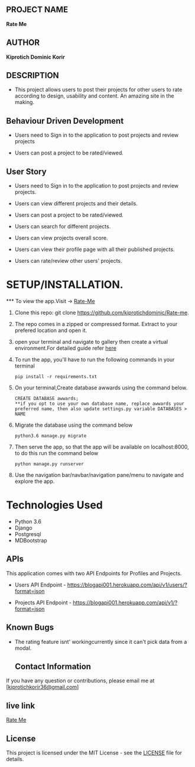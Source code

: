 ## PROJECT NAME 
**Rate Me**


## AUTHOR 
**Kiprotich Dominic Korir**

## DESCRIPTION
- This project allows users to post their projects for other users to rate according to design, usability and content. An amazing site in the making.



## Behaviour Driven Development
- Users need to Sign in to the application to post projects and review projects

- Users can post a project to be rated/viewed.


## User Story

- Users need to Sign in to the application to post projects and review projects.

- Users can view different projects and their details. 

- Users can post a project to be rated/viewed.

- Users can search for different projects.

-  Users can view projects overall score. 

-  Users can view their profile page with all their published projects. 

-  Users can rate/review other users' projects.



# **SETUP/INSTALLATION.**

*** To view the app.Visit -> [Rate-Me](https://github.com/kiprotichdominic/Rate-me)

1. Clone this repo: git clone https://github.com/kiprotichdominic/Rate-me.
2. The repo comes in a zipped or compressed format. Extract to your prefered location and open it.
3. open your terminal and navigate to gallery then create a virtual environment.For detailed guide refer  [here](https://packaging.python.org/guides/installing-using-pip-and-virtualenv/)
3. To run the app, you'll have to run the following commands in your terminal
    
    
       pip install -r requirements.txt
4. On your terminal,Create database awwards using the command below.


       CREATE DATABASE awwards; 
       **if you opt to use your own database name, replace awwards your preferred name, then also update settings.py variable DATABASES > NAME

5. Migrate the database using the command below


       python3.6 manage.py migrate
6. Then serve the app, so that the app will be available on localhost:8000, to do this run the command below


       python manage.py runserver
7. Use the navigation bar/navbar/navigation pane/menu to navigate and explore the app.


# Technologies Used

* Python 3.6
* Django
* Postgresql
* MDBootstrap

## APIs 
This application comes with two API Endpoints for Profiles and Projects.

- Users API Endpoint - https://blogapi001.herokuapp.com/api/v1/users/?format=json 

- Projects API Endpoint - https://blogapi001.herokuapp.com/api/v1/?format=json



## Known Bugs  
* The rating feature isnt' workingcurrently since it can't pick data from a modal. 
  

  ## Contact Information   
If you have any question or contributions, please email me at [kiprotichkorir36@gmail.com]  


## live link 
[Rate Me](http://blogapi001.herokuapp.com/)

## License
This project is licensed under the MIT License - see the [LICENSE](LICENSE) file for details.